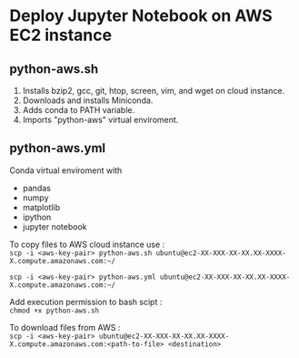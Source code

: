 # Deploy Jupyter Notebook on AWS EC2 instance  

## python-aws.sh  
1. Installs bzip2, gcc, git, htop, screen, vim, and wget on cloud instance.
2. Downloads and installs Miniconda.
3. Adds conda to PATH variable.
4. Imports "python-aws" virtual enviroment.

## python-aws.yml
Conda virtual enviroment with
- pandas
- numpy
- matplotlib
- ipython
- jupyter notebook

To copy files to AWS cloud instance use :    
```scp -i <aws-key-pair> python-aws.sh ubuntu@ec2-XX-XXX-XX-XX.XX-XXXX-X.compute.amazonaws.com:~/```  
  
```scp -i <aws-key-pair> python-aws.yml ubuntu@ec2-XX-XXX-XX-XX.XX-XXXX-X.compute.amazonaws.com:~/```

Add execution permission to bash scipt :  
```chmod +x python-aws.sh```  

To download files from AWS :  
```scp -i <aws-key-pair> ubuntu@ec2-XX-XXX-XX-XX.XX-XXXX-X.compute.amazonaws.com:<path-to-file> <destination>```